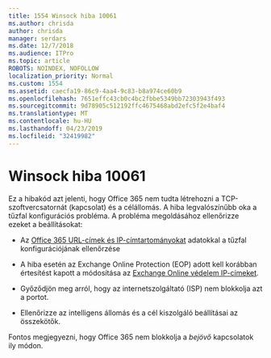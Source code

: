 ```yaml
---
title: 1554 Winsock hiba 10061
ms.author: chrisda
author: chrisda
manager: serdars
ms.date: 12/7/2018
ms.audience: ITPro
ms.topic: article
ROBOTS: NOINDEX, NOFOLLOW
localization_priority: Normal
ms.custom: 1554
ms.assetid: caecfa19-86c9-4aa4-9c83-b8a974ce60b9
ms.openlocfilehash: 7651effc43cb0c4bc2fbbe5349bb72303943f493
ms.sourcegitcommit: 9d78905c512192ffc4675468abd2efc5f2e4baf4
ms.translationtype: MT
ms.contentlocale: hu-HU
ms.lasthandoff: 04/23/2019
ms.locfileid: "32419982"
---
```

# <a name="winsock-error-10061"></a>Winsock hiba 10061

Ez a hibakód azt jelenti, hogy Office 365 nem tudta létrehozni a TCP-szoftvercsatornát (kapcsolat) és a célállomás. A hiba legvalószínűbb oka a tűzfal konfigurációs probléma. A probléma megoldásához ellenőrizze ezeket a beállításokat:

- Az [Office 365 URL-címek és IP-címtartományokat](https://docs.microsoft.com/office365/enterprise/urls-and-ip-address-ranges) adatokkal a tűzfal konfigurációjának ellenőrzése

- A hiba esetén az Exchange Online Protection (EOP) adott kell korábban értesítést kapott a módosítása az [Exchange Online védelem IP-címeket](https://docs.microsoft.com/office365/SecurityCompliance/eop/exchange-online-protection-ip-addresses).

- Győződjön meg arról, hogy az internetszolgáltató (ISP) nem blokkolja azt a portot.

- Ellenőrizze az intelligens állomás és a cél kiszolgáló beállításai az összekötők.

Fontos megjegyezni, hogy Office 365 nem blokkolja a *bejövő* kapcsolatok ily módon.
